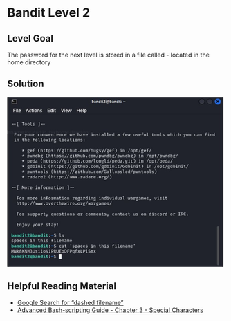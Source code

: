 # Bandit Level 2

## Level Goal

The password for the next level is stored in a file called - located in the home directory


## Solution

<img src="bandit2.jpg" width="500" />

## Helpful Reading Material

- [Google Search for “dashed filename”](https://www.google.com/search?q=dashed+filename)
- [Advanced Bash-scripting Guide - Chapter 3 - Special Characters](https://tldp.org/LDP/abs/html/special-chars.html)